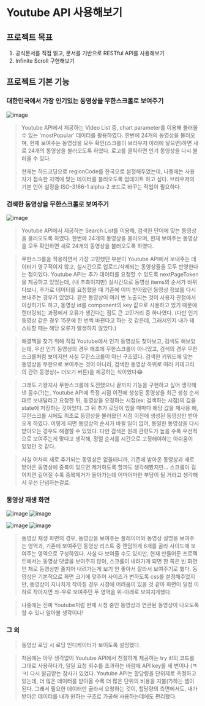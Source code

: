 # Youtube API 사용해보기

## 프로젝트 목표

1. 공식문서를 직접 읽고, 문서를 기반으로 RESTful API를 사용해보기
2. Infinite Scroll 구현해보기

## 프로젝트 기본 기능

### 대한민국에서 가장 인기있는 동영상을 무한스크롤로 보여주기

![image](https://user-images.githubusercontent.com/59152882/141979626-40f05adc-053e-437a-abb7-f77d9d956b49.png)

> Youtube API에서 제공하는 Video List 중, chart parameter를 이용해 불러올 수 있는 'mostPopular' 데이터를 활용하였다.
> 한번에 24개의 동영상을 불러오며, 현재 보여주는 동영상을 모두 확인(스크롤이 브라우저 아래에 닿으면)하면 새로 24개의 동영상을 불러오도록 하였다.
> 로고를 클릭하면 인기 동영상을 다시 불러올 수 있다.
> 
> 현재는 하드코딩으로 regionCode를 한국으로 설정해두었는데, 나중에는 사용자가 접속한 지역에 맞는 데이터를 불러오도록 업데이트 하고 싶다.
> 브라우저의 기본 언어 설정을 ISO-3166-1 alpha-2 코드로 바꾸는 작업이 필요하다.

### 검색한 동영상을 무한스크롤로 보여주기

![image](https://user-images.githubusercontent.com/59152882/141991412-60f9bc06-8313-4505-b6d1-6cf850554450.png)

> Youtube API에서 제공하는 Search List를 이용해, 검색한 단어에 맞는 동영상을 불러오도록 하였다. 한번에 24개의 동영상을 불러오며, 현재 보여주는 동영상을 모두 확인하면 새로 24개의 동영상을 불러오도록 하였다.

> 무한스크롤을 적용하면서 가장 고민했던 부분이 Youtube API에서 보내주는 데이터가 영구적이지 않고, 실시간으로 업로드/삭제되는 동영상들을 모두 반영한다는 점이었다. Youtube API는 추가 데이터를 요청할 수 있도록 nextPageToken을 제공하고 있었는데, (내 추측이지만) 실시간으로 동영상 items의 순서가 바뀌다보니, 추가로 데이터를 요청했을 때 기존에 이미 받아왔던 동영상 정보를 다시 보내주는 경우가 있었다. 같은 동영상이 여러 번 노출되는 것이 사용자 관점에서 이상하기도 하고, 동영상 id를 component의 key 값으로 사용하고 있기 때문에 렌더링되는 과정에서 오류가 생긴다는 점도 큰 고민거리 중 하나였다. (다만 인기 동영상 같은 경우 15분에 한 번씩 바뀐다고 하는 것 같은데, 그래서인지 내가 테스트할 때는 해당 오류가 발생하지 않았다.)

> 해결책을 찾기 위해 직접 Youtube에서 인기 동영상도 찾아보고, 검색도 해보았는데, 우선 인기 동영상의 경우 애초에 무한스크롤이 아니었고, 검색의 경우 무한스크롤처럼 보이지만 사실 무한스크롤이 아닌 구조였다. 검색한 키워드에 맞는 동영상을 무한으로 보여주는 것이 아니라, 검색한 동영상 하위로 여러 카테고리의 관련 동영상(+ 더보기 버튼)을 제공하는 식이었다😂

> 그래도 기왕지사 무한스크롤에 도전했으니 끝까지 기능을 구현하고 싶어 생각해낸 꼼수(?)는, Youtube API에 특정 시점 이전에 생성된 동영상을 최근 생성 순서대로 보내달라고 요청한 뒤, 동영상을 요청하는 시점(ex: 검색하는 시점)의 값을 state에 저장하는 것이었다. 그 뒤 추가 로딩이 있을 때마다 해당 값을 재사용 해, 무한스크롤 시에도 최초로 동영상을 불러왔던 시점 이전에 생성된 동영상만 받아오게 하였다. 이렇게 되면 동영상의 순서가 바뀔 일이 없어, 동일한 동영상을 다시 받아오는 경우도 해결할 수 있었다. 다만 검색은 원래 관련도가 높을 수록 우선적으로 보여주는게 맞다고 생각해, 정렬 순서를 시간으로 고정해야하는 아쉬움이 있었던 것 같다.

> 사실 어차피 새로 추가되는 동영상은 없을테니까, 기존에 받아온 동영상과 새로 받아온 동영상에 중복이 있으면 제거하도록 할까도 생각해봤지만... 스크롤이 길어지면 길어질 수록 중복제거가 돌아가는데 어마어마한 부담이 될 거라고 생각해서 우선 단념하는걸로.

### 동영상 재생 화면

![image](https://user-images.githubusercontent.com/59152882/141983460-708e40db-c3db-4b3b-ab29-7794760db425.png)
![image](https://user-images.githubusercontent.com/59152882/141983583-599a2fd0-c394-4233-9f91-550c3f49fba7.png)

![image](https://user-images.githubusercontent.com/59152882/141983623-482e2e8d-fe1f-4cad-81be-4a3706681f90.png)
![image](https://user-images.githubusercontent.com/59152882/141983649-2d9be60a-1325-45be-b4a0-288af93260f4.png)

> 동영상 재생 화면의 경우, 동영상을 보여주는 플레이어와 동영상 설명을 보여주는 영역과, 기존에 보여주던 동영상 리스트 중 랜덤하게 6개를 골라 사이드에 보여주는 영역으로 구성하였다.
> 사실 다 보여줄 수도 있지만, 현재 만들어둔 프로젝트에서는 동영상 댓글을 보여주지 않아, 스크롤이 내려가게 되면 한 쪽은 빈 화면인 채로 동영상만 줄지어 내려가는게 보기 안 좋아서 잘라서 보여주기로 했다.
> 동영상은 기본적으로 화면 크기에 맞추어 사이즈가 변하도록 css를 설정해주었지만, 동영상이 지나치게 작아질 경우 시청에 어려움이 있을 것 같아 화면이 일정 이하로 작아지면 좌-우로 보여주던 두 영역을 위-아래로 보여지게했다.

> 나중에는 진짜 Youtube처럼 현재 시청 중인 동영상과 연관된 동영상이 나오도록 할 수 있나 알아볼 생각이다!

### 그 외

> 동영상 로딩 시 로딩 인디케이터가 보이도록 설정했다.

> 처음에는 아무 생각없이 Youtube API에서 친절하게 제공하는 try it!의 코드를 그대로 사용하다가, 일일 요청 회수를 초과하는 바람에 API key를 세 번이나 (ㅋㅋ) 다시 발급받는 참사가 있었다.
> Youtube API는 할당량을 단위제로 측정하고 있는데, 더 많은 데이터를 받아올 수록 더 많은 단위의 비용을 지불(?)하는 셈이 된다.
> 그래서 필요한 데이터만 골라서 요청하는 것이, 할당량의 측면에서도, 내가 받아온 데이터를 내가 원하는 구조로 가공해 사용하는데에도 편리했다.
